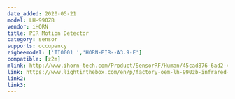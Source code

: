 ```yaml
---
date_added: 2020-05-21
model: LH-990ZB
vendor: iHORN
title: PIR Motion Detector
category: sensor
supports: occupancy
zigbeemodel: ['TI0001 ','HORN-PIR--A3.9-E']
compatible: [z2m]
mlink: http://www.ihorn-tech.com/Product/SensorRF/Human/45cad876-6ad2-4559-8bfe-af9d33922391.html
link: https://www.lightinthebox.com/en/p/factory-oem-lh-990zb-infrared-detector-platform-for-indoor_p7054471.html
link2: 
link3: 
---
```


